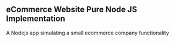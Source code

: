 ## eCommerce Website Pure Node JS Implementation 
A Nodejs app simulating a small ecommerce company functionality 
